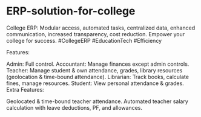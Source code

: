 # ERP-solution-for-college
College ERP: Modular access, automated tasks, centralized data, enhanced communication, increased transparency, cost reduction. Empower your college for success. #CollegeERP #EducationTech #Efficiency

Features:

Admin: Full control.
Accountant: Manage finances except admin controls.
Teacher: Manage student & own attendance, grades, library resources (geolocation & time-bound attendance).
Librarian: Track books, calculate fines, manage resources.
Student: View personal attendance & grades.
Extra Features:

Geolocated & time-bound teacher attendance.
Automated teacher salary calculation with leave deductions, PF, and allowances.
